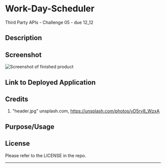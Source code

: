 # Work-Day-Scheduler
Third Party APIs - Challenge 05 - due 12_12

## Description


## Screenshot
![Screenshot of finished product]()

## Link to Deployed Application


## Credits

1. "header.jpg" unsplash.com, https://unsplash.com/photos/yD5rv8_WzxA

## Purpose/Usage


## License

Please refer to the LICENSE in the repo.

---
